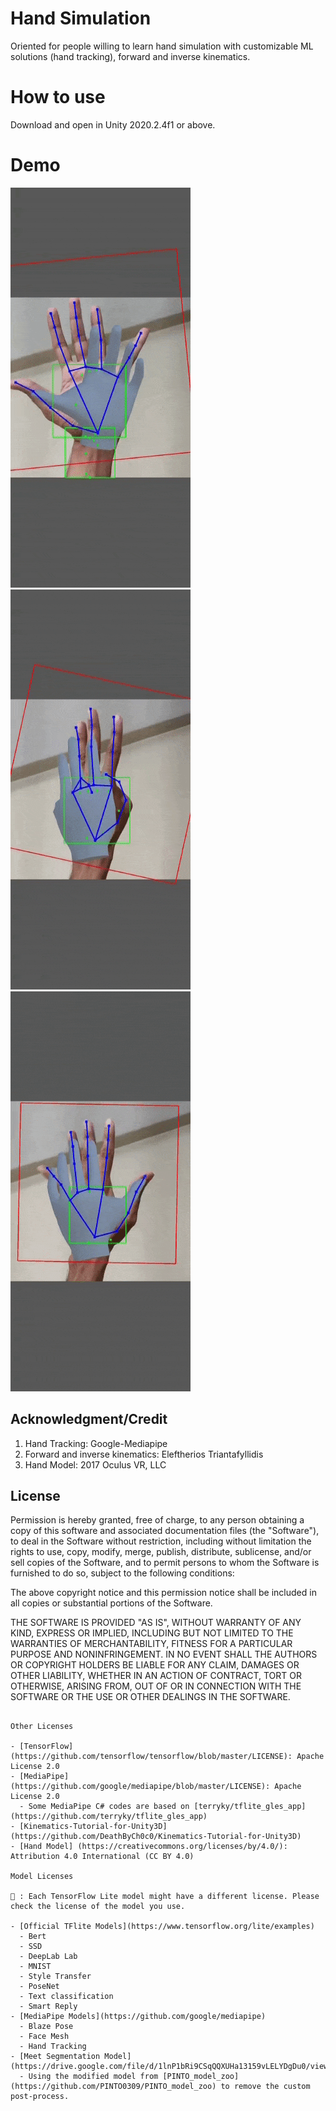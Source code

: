 # Hand Simulation

Oriented for people willing to learn hand simulation with customizable ML solutions (hand tracking), forward and inverse kinematics.



# How to use

Download and open in Unity 2020.2.4f1 or above.



# Demo
![Hand Tracking Demo Video 1](https://github.com/shawnaron/hand-simulation/blob/master/Demo-Video/Hand-Tracking-Demo-1.gif)
![Hand Tracking Demo Video 2](https://github.com/shawnaron/hand-simulation/blob/master/Demo-Video/Hand-Tracking-Demo-2.gif)
![Hand Tracking Demo Video 3](https://github.com/shawnaron/hand-simulation/blob/master/Demo-Video/Hand-Tracking-Demo-3.gif)


## Acknowledgment/Credit

1. Hand Tracking: Google-Mediapipe
2. Forward and inverse kinematics: Eleftherios Triantafyllidis
3. Hand Model: 2017 Oculus VR, LLC




## License

Permission is hereby granted, free of charge, to any person obtaining a copy
of this software and associated documentation files (the "Software"), to deal
in the Software without restriction, including without limitation the rights
to use, copy, modify, merge, publish, distribute, sublicense, and/or sell
copies of the Software, and to permit persons to whom the Software is
furnished to do so, subject to the following conditions:

The above copyright notice and this permission notice shall be included in all
copies or substantial portions of the Software.

THE SOFTWARE IS PROVIDED "AS IS", WITHOUT WARRANTY OF ANY KIND, EXPRESS OR
IMPLIED, INCLUDING BUT NOT LIMITED TO THE WARRANTIES OF MERCHANTABILITY,
FITNESS FOR A PARTICULAR PURPOSE AND NONINFRINGEMENT. IN NO EVENT SHALL THE
AUTHORS OR COPYRIGHT HOLDERS BE LIABLE FOR ANY CLAIM, DAMAGES OR OTHER
LIABILITY, WHETHER IN AN ACTION OF CONTRACT, TORT OR OTHERWISE, ARISING FROM,
OUT OF OR IN CONNECTION WITH THE SOFTWARE OR THE USE OR OTHER DEALINGS IN THE
SOFTWARE.
```

Other Licenses

- [TensorFlow](https://github.com/tensorflow/tensorflow/blob/master/LICENSE): Apache License 2.0
- [MediaPipe](https://github.com/google/mediapipe/blob/master/LICENSE): Apache License 2.0
  - Some MediaPipe C# codes are based on [terryky/tflite_gles_app](https://github.com/terryky/tflite_gles_app)
- [Kinematics-Tutorial-for-Unity3D] (https://github.com/DeathByCh0c0/Kinematics-Tutorial-for-Unity3D)
- [Hand Model] (https://creativecommons.org/licenses/by/4.0/): Attribution 4.0 International (CC BY 4.0)

Model Licenses

📌 : Each TensorFlow Lite model might have a different license. Please check the license of the model you use.

- [Official TFlite Models](https://www.tensorflow.org/lite/examples)
  - Bert
  - SSD
  - DeepLab Lab
  - MNIST
  - Style Transfer
  - PoseNet
  - Text classification
  - Smart Reply
- [MediaPipe Models](https://github.com/google/mediapipe)
  - Blaze Pose
  - Face Mesh
  - Hand Tracking
- [Meet Segmentation Model](https://drive.google.com/file/d/1lnP1bRi9CSqQQXUHa13159vLELYDgDu0/view)
  - Using the modified model from [PINTO_model_zoo](https://github.com/PINTO0309/PINTO_model_zoo) to remove the custom post-process.
